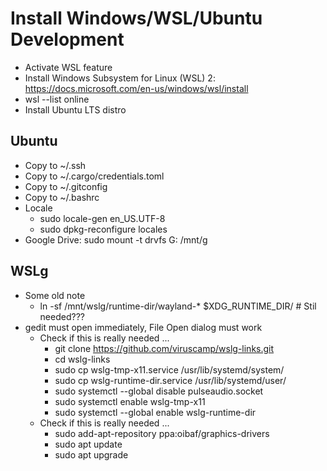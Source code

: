 # Install Windows/WSL/Ubuntu Development

- Activate WSL feature
- Install Windows Subsystem for Linux (WSL) 2: https://docs.microsoft.com/en-us/windows/wsl/install
- wsl --list online
- Install Ubuntu LTS distro

## Ubuntu

- Copy to ~/.ssh
- Copy to ~/.cargo/credentials.toml
- Copy to ~/.gitconfig
- Copy to ~/.bashrc
- Locale
  - sudo locale-gen en_US.UTF-8
  - sudo dpkg-reconfigure locales
- Google Drive: sudo mount -t drvfs G: /mnt/g

## WSLg

- Some old note
  - ln -sf /mnt/wslg/runtime-dir/wayland-* $XDG_RUNTIME_DIR/ # Stil needed???
- gedit must open immediately, File Open dialog must work
  - Check if this is really needed ...
    - git clone https://github.com/viruscamp/wslg-links.git
    - cd wslg-links
    - sudo cp wslg-tmp-x11.service /usr/lib/systemd/system/
    - sudo cp wslg-runtime-dir.service /usr/lib/systemd/user/
    - sudo systemctl --global disable pulseaudio.socket
    - sudo systemctl enable wslg-tmp-x11
    - sudo systemctl --global enable wslg-runtime-dir
  - Check if this is really needed ...
    - sudo add-apt-repository ppa:oibaf/graphics-drivers
    - sudo apt update
    - sudo apt upgrade
